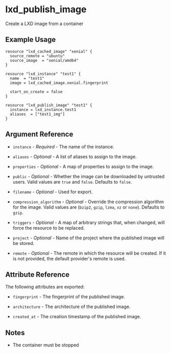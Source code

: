 # lxd_publish_image

Create a LXD image from a container

## Example Usage

```hcl
resource "lxd_cached_image" "xenial" {
  source_remote = "ubuntu"
  source_image  = "xenial/amd64"
}

resource "lxd_instance" "test1" {
  name  = "test1"
  image = lxd_cached_image.xenial.fingerprint

  start_on_create = false
}

resource "lxd_publish_image" "test1" {
  instance = lxd_instance.test1
  aliases  = ["test1_img"]
}
```

## Argument Reference

* `instance` - *Required* - The name of the instance.

* `aliases` - *Optional* - A list of aliases to assign to the image.

* `properties` - *Optional* - A map of properties to assign to the image.

* `public` - *Optional* - Whether the image can be downloaded by untrusted users.
	Valid values are `true` and `false`. Defaults to `false`.

* `filename` - *Optional* - Used for export.

* `compression_algorithm` - *Optional* - Override the compression algorithm for the image.
    Valid values are (`bzip2`, `gzip`, `lzma`, `xz` or `none`). Defaults to `gzip`.

* `triggers` - *Optional* - A map of arbitrary strings that, when changed, will force the resource to be replaced.

* `project` - *Optional* - Name of the project where the published image will be stored.

* `remote` - *Optional* - The remote in which the resource will be created. If
	it is not provided, the default provider's remote is used.

## Attribute Reference

The following attributes are exported:

* `fingerprint` - The fingerprint of the published image.

* `architecture` - The architecture of the published image.

* `created_at` - The creation timestamp of the published image.

## Notes

* The container must be stopped
